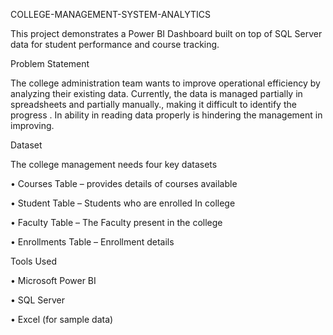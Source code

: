 COLLEGE-MANAGEMENT-SYSTEM-ANALYTICS

This project demonstrates a Power BI Dashboard built on top of SQL Server data for student performance and course tracking.

Problem Statement

The college administration team wants to improve operational efficiency by analyzing their existing data. Currently, the data is managed partially in spreadsheets and partially manually., making it difficult to identify the progress . In ability in reading data properly is hindering the management in improving.

Dataset

The college management needs four key datasets

•	Courses Table – provides details of courses available

•	Student Table – Students who are enrolled In college

•	Faculty Table – The Faculty present in the college

•	Enrollments Table – Enrollment details

Tools Used

•	Microsoft Power BI

•	SQL Server

•	Excel (for sample data)
